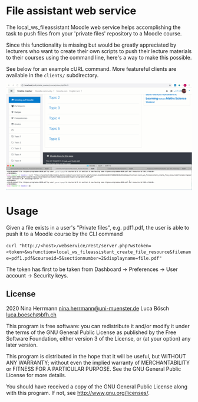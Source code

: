 # File assistant web service #

The local_ws_fileassistant Moodle web service helps accomplishing the task to push files from your 'private files' repository to a
Moodle course.

Since this functionality is missing but would be greatly appreciated by lecturers who want to create their own scripts to push their
lecture materials to their courses using the command line, here's a way to make this possible.

See below for an example cURL command. More featureful clients are available in the `clients/` subdirectory.

![Animation of the process](docs/local_ws_fileassistant.gif)

# Usage #

Given a file exists in a user's "Private files", e.g. pdf1.pdf, the user is able to push it to a Moodle course by the CLI command

`curl "http://<host>/webservice/rest/server.php?wstoken=<token>&wsfunction=local_ws_fileassistant_create_file_resource&filename=pdf1.pdf&courseid=5&sectionnumber=2&displayname=file.pdf"`

The token has first to be taken from Dashboard → Preferences → User account → Security keys.

## License ##

2020 Nina Herrmann <nina.herrmann@uni-muenster.de> Luca Bösch <luca.boesch@bfh.ch>

This program is free software: you can redistribute it and/or modify it under
the terms of the GNU General Public License as published by the Free Software
Foundation, either version 3 of the License, or (at your option) any later
version.

This program is distributed in the hope that it will be useful, but WITHOUT ANY
WARRANTY; without even the implied warranty of MERCHANTABILITY or FITNESS FOR A
PARTICULAR PURPOSE.  See the GNU General Public License for more details.

You should have received a copy of the GNU General Public License along with
this program.  If not, see <http://www.gnu.org/licenses/>.
